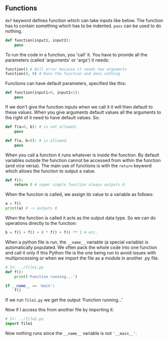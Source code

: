 ## Functions

`def` keyword defines function which can take inputs like below. The function has to contain something which has to be indented. `pass` can be used to do nothing.

```python
def function(input1, input2):
    pass
```

To run the code in a function, you 'call' it. You have to provide all the parameters (called 'arguments' or 'args') it needs:

```python
function() # Will error because it needs two arguments
function(0, 0) # Runs the function and does nothing
```

Functions can have default parameters, specified like this:

```python
def function(input1=0, input2=1):
    pass
```

If we don't give the function inputs when we call it it will then default to these values. When you give arguments default values all the arguments to the right of it need to have default values. So:

```python
def f(a=0, b): # is not allowed;
    pass

def f(a, b=0): # is allowed.
    pass
```

When you call a function it runs whatever is inside the function. By default variables outside the function cannot be accessed from within the function (and vice versa). The main use of functions is with the `return` keyword which allows the function to output a value.

```python
def f():
    return 0 # super simple function always outputs 0.
```

When the function is called, we assign its value to a variable as follows:

```python
a = f()
print(a) # -> outputs 0
```
When the function is called it acts as the output data type. So we can do operations directly to the function:
```python
b = f() + f() + 8 * f() + f() ** 2 # etc.
```

When a python file is run, the `__name__` variable (a special variable) is automatically populated. We often pack the whole code into one function and call it only if this Python file is the one being run to avoid issues with multiprocessing or when we import the file as a module in another .py file.

```python
# In: ../file1.py
def f():
    print('Function running...')

if __name__ == 'main':
    f()
```
If we run `file1.py` we get the output 'Function running...'

Now if I access this from another file by importing it:

```python
# In: ../file2.py
import file1
```
Now nothing runs since the `__name__` variable is not `'__main__'`.
